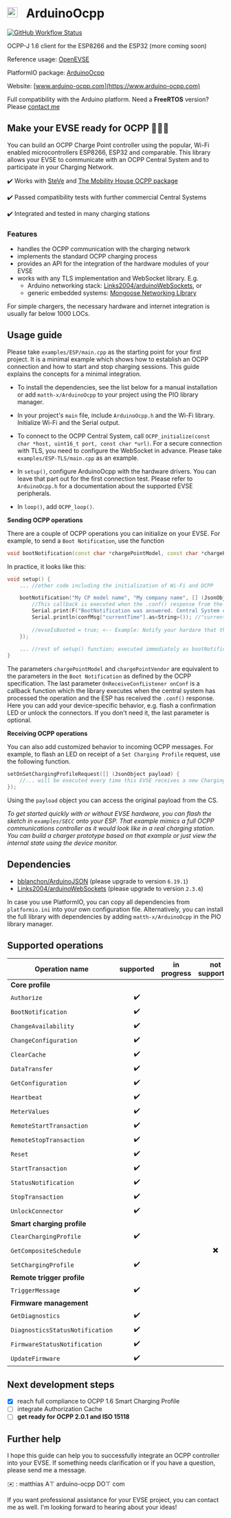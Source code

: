 # <img src="https://user-images.githubusercontent.com/63792403/133922028-fefc8abb-fde9-460b-826f-09a458502d17.png" alt="Icon" height="24"> &nbsp; ArduinoOcpp

[![GitHub Workflow Status](https://img.shields.io/github/workflow/status/matth-x/ArduinoOcpp/PlatformIO%20CI?logo=github)](https://github.com/matth-x/ArduinoOcpp/actions)

OCPP-J 1.6 client for the ESP8266 and the ESP32 (more coming soon)

Reference usage: [OpenEVSE](https://github.com/OpenEVSE/ESP32_WiFi_V4.x/blob/master/src/ocpp.cpp)

PlatformIO package: [ArduinoOcpp](https://platformio.org/lib/show/11975/ArduinoOcpp)

Website: [www.arduino-ocpp.com](https://www.arduino-ocpp.com)

Full compatibility with the Arduino platform. Need a **FreeRTOS** version? Please [contact me](https://github.com/matth-x/ArduinoOcpp#further-help)

## Make your EVSE ready for OCPP :car::electric_plug::battery:

You can build an OCPP Charge Point controller using the popular, Wi-Fi enabled microcontrollers ESP8266, ESP32 and comparable. This library allows your EVSE to communicate with an OCPP Central System and to participate in your Charging Network.

:heavy_check_mark: Works with [SteVe](https://github.com/RWTH-i5-IDSG/steve) and [The Mobility House OCPP package](https://github.com/mobilityhouse/ocpp)

:heavy_check_mark: Passed compatibility tests with further commercial Central Systems

:heavy_check_mark: Integrated and tested in many charging stations

### Features

- handles the OCPP communication with the charging network
- implements the standard OCPP charging process
- provides an API for the integration of the hardware modules of your EVSE
- works with any TLS implementation and WebSocket library. E.g.
   - Arduino networking stack: [Links2004/arduinoWebSockets](https://github.com/Links2004/arduinoWebSockets), or
   - generic embedded systems: [Mongoose Networking Library](https://github.com/cesanta/mongoose)

For simple chargers, the necessary hardware and internet integration is usually far below 1000 LOCs.

## Usage guide

Please take `examples/ESP/main.cpp` as the starting point for your first project. It is a minimal example which shows how to establish an OCPP connection and how to start and stop charging sessions. This guide explains the concepts for a minimal integration.

- To install the dependencies, see the list below for a manual installation or add `matth-x/ArduinoOcpp` to your project using the PIO library manager.

- In your project's `main` file, include `ArduinoOcpp.h` and the Wi-Fi library. Initialize Wi-Fi and the Serial output.

- To connect to the OCPP Central System, call `OCPP_initialize(const char *host, uint16_t port, const char *url)`. For a secure connection with TLS, you need to configure the WebSocket in advance. Please take `examples/ESP-TLS/main.cpp` as an example.

- In `setup()`, configure ArduinoOcpp with the hardware drivers. You can leave that part out for the first connection test. Please refer to `ArduinoOcpp.h` for a documentation about the supported EVSE peripherals.

- In `loop()`, add `OCPP_loop()`.

**Sending OCPP operations**

There are a couple of OCPP operations you can initialize on your EVSE. For example, to send a `Boot Notification`, use the function 
```cpp
void bootNotification(const char *chargePointModel, const char *chargePointVendor, OnReceiveConfListener onConf = nullptr, ...)`
```

In practice, it looks like this:

```cpp
void setup() {
    ... //other code including the initialization of Wi-Fi and OCPP

    bootNotification("My CP model name", "My company name", [] (JsonObject confMsg) {
        //This callback is executed when the .conf() response from the central system arrives
        Serial.print(F("BootNotification was answered. Central System clock: "));
        Serial.println(confMsg["currentTime"].as<String>()); //"currentTime" is a field of the central system response
        
        //evseIsBooted = true; <-- Example: Notify your hardare that the BootNotification.conf() has arrived
    });
    
    ... //rest of setup() function; executed immediately as bootNotification() is non-blocking
}
```

The parameters `chargePointModel` and `chargePointVendor` are equivalent to the parameters in the `Boot Notification` as defined by the OCPP specification. The last parameter `OnReceiveConfListener onConf` is a callback function which the library executes when the central system has processed the operation and the ESP has received the `.conf()` response. Here you can add your device-specific behavior, e.g. flash a confirmation LED or unlock the connectors. If you don't need it, the last parameter is optional.

**Receiving OCPP operations**

You can also add customized behavior to incoming OCPP messages. For example, to flash an LED on receipt of a `Set Charging Profile` request, use the following function.

```cpp
setOnSetChargingProfileRequest([] (JsonObject payload) {
    //... will be executed every time this EVSE receives a new Charging Profile
});
```

Using the `payload` object you can access the original payload from the CS.

*To get started quickly with or without EVSE hardware, you can flash the sketch in `examples/SECC` onto your ESP. That example mimics a full OCPP communications controller as it would look like in a real charging station. You can build a charger prototype based on that example or just view the internal state using the device monitor.*

## Dependencies

- [bblanchon/ArduinoJSON](https://github.com/bblanchon/ArduinoJson) (please upgrade to version `6.19.1`)
- [Links2004/arduinoWebSockets](https://github.com/Links2004/arduinoWebSockets) (please upgrade to version `2.3.6`)

In case you use PlatformIO, you can copy all dependencies from `platformio.ini` into your own configuration file. Alternatively, you can install the full library with dependencies by adding `matth-x/ArduinoOcpp` in the PIO library manager.

## Supported operations

| Operation name | supported | in progress | not supported |
| -------------- | :---------: | :-----------: | :-------------: |
| **Core profile** |
| `Authorize` | :heavy_check_mark: |
| `BootNotification` | :heavy_check_mark: |
| `ChangeAvailability` | :heavy_check_mark: |
| `ChangeConfiguration` | :heavy_check_mark: |
| `ClearCache` | :heavy_check_mark: |
| `DataTransfer` | :heavy_check_mark: |
| `GetConfiguration` | :heavy_check_mark: |
| `Heartbeat` | :heavy_check_mark: |
| `MeterValues` | :heavy_check_mark: |
| `RemoteStartTransaction` | :heavy_check_mark: |
| `RemoteStopTransaction` | :heavy_check_mark: |
| `Reset` | :heavy_check_mark: |
| `StartTransaction` | :heavy_check_mark: |
| `StatusNotification` | :heavy_check_mark: |
| `StopTransaction` | :heavy_check_mark: |
| `UnlockConnector` | :heavy_check_mark: |
| **Smart charging profile** |
| `ClearChargingProfile` | :heavy_check_mark: |
| `GetCompositeSchedule` |   |   | :heavy_multiplication_x: |
| `SetChargingProfile` | :heavy_check_mark: |
| **Remote trigger profile** |
| `TriggerMessage` | :heavy_check_mark: |
| **Firmware management** |
| `GetDiagnostics` | :heavy_check_mark: |
| `DiagnosticsStatusNotification` | :heavy_check_mark: |
| `FirmwareStatusNotification` | :heavy_check_mark: |
| `UpdateFirmware` | :heavy_check_mark: |

## Next development steps

- [x] reach full compliance to OCPP 1.6 Smart Charging Profile
- [ ] integrate Authorization Cache
- [ ] **get ready for OCPP 2.0.1 and ISO 15118**

## Further help

I hope this guide can help you to successfully integrate an OCPP controller into your EVSE. If something needs clarification or if you have a question, please send me a message.

:envelope: : matthias A⊤ arduino-ocpp DО⊤ com

If you want professional assistance for your EVSE project, you can contact me as well. I'm looking forward to hearing about your ideas!
